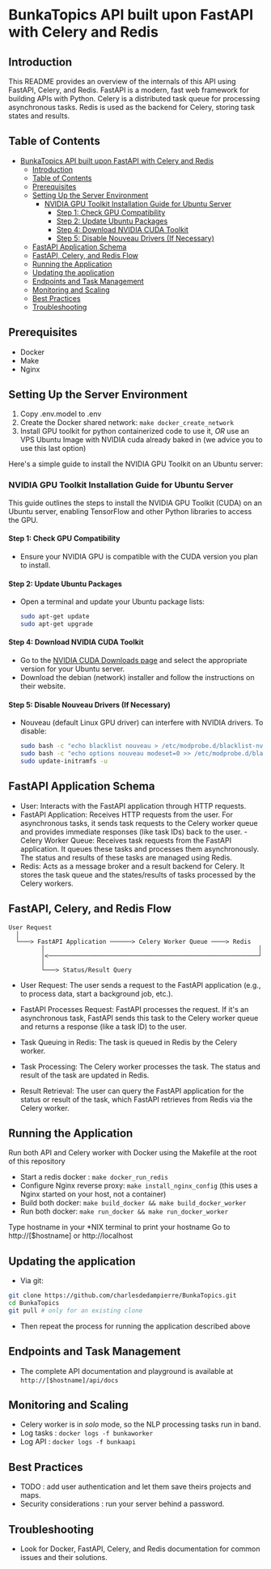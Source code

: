 # BunkaTopics API built upon FastAPI with Celery and Redis

## Introduction

This README provides an overview of the internals of this API using FastAPI, Celery, and Redis. FastAPI is a modern, fast web framework for building APIs with Python. Celery is a distributed task queue for processing asynchronous tasks. Redis is used as the backend for Celery, storing task states and results.

## Table of Contents

- [BunkaTopics API built upon FastAPI with Celery and Redis](#bunkatopics-api-built-upon-fastapi-with-celery-and-redis)
  - [Introduction](#introduction)
  - [Table of Contents](#table-of-contents)
  - [Prerequisites](#prerequisites)
  - [Setting Up the Server Environment](#setting-up-the-server-environment)
    - [NVIDIA GPU Toolkit Installation Guide for Ubuntu Server](#nvidia-gpu-toolkit-installation-guide-for-ubuntu-server)
      - [Step 1: Check GPU Compatibility](#step-1-check-gpu-compatibility)
      - [Step 2: Update Ubuntu Packages](#step-2-update-ubuntu-packages)
      - [Step 4: Download NVIDIA CUDA Toolkit](#step-4-download-nvidia-cuda-toolkit)
      - [Step 5: Disable Nouveau Drivers (If Necessary)](#step-5-disable-nouveau-drivers-if-necessary)
  - [FastAPI Application Schema](#fastapi-application-schema)
  - [FastAPI, Celery, and Redis Flow](#fastapi-celery-and-redis-flow)
  - [Running the Application](#running-the-application)
  - [Updating the application](#updating-the-application)
  - [Endpoints and Task Management](#endpoints-and-task-management)
  - [Monitoring and Scaling](#monitoring-and-scaling)
  - [Best Practices](#best-practices)
  - [Troubleshooting](#troubleshooting)

## Prerequisites

- Docker
- Make
- Nginx

## Setting Up the Server Environment

1. Copy .env.model to .env
2. Create the Docker shared network: `make docker_create_network`
3. Install GPU toolkit for python containerized code to use it, *OR* use an VPS Ubuntu Image with NVIDIA cuda already baked in (we advice you to use this last option)

Here's a simple guide to install the NVIDIA GPU Toolkit on an Ubuntu server:

### NVIDIA GPU Toolkit Installation Guide for Ubuntu Server

This guide outlines the steps to install the NVIDIA GPU Toolkit (CUDA) on an Ubuntu server, enabling TensorFlow and other Python libraries to access the GPU.

#### Step 1: Check GPU Compatibility

- Ensure your NVIDIA GPU is compatible with the CUDA version you plan to install.

#### Step 2: Update Ubuntu Packages

- Open a terminal and update your Ubuntu package lists:
  
  ```bash
  sudo apt-get update
  sudo apt-get upgrade
  ```

#### Step 4: Download NVIDIA CUDA Toolkit

- Go to the [NVIDIA CUDA Downloads page](https://developer.nvidia.com/cuda-downloads) and select the appropriate version for your Ubuntu server.
- Download the debian (network) installer and follow the instructions on their website.

#### Step 5: Disable Nouveau Drivers (If Necessary)

- Nouveau (default Linux GPU driver) can interfere with NVIDIA drivers. To disable:

  ```bash
  sudo bash -c "echo blacklist nouveau > /etc/modprobe.d/blacklist-nvidia-nouveau.conf"
  sudo bash -c "echo options nouveau modeset=0 >> /etc/modprobe.d/blacklist-nvidia-nouveau.conf"
  sudo update-initramfs -u
  ```

## FastAPI Application Schema

- User: Interacts with the FastAPI application through HTTP requests.
- FastAPI Application: Receives HTTP requests from the user. For asynchronous tasks, it sends task requests to the Celery worker queue and provides immediate responses (like task IDs) back to the user.
 -Celery Worker Queue: Receives task requests from the FastAPI application. It queues these tasks and processes them asynchronously. The status and results of these tasks are managed using Redis.
 - Redis: Acts as a message broker and a result backend for Celery. It stores the task queue and the states/results of tasks processed by the Celery workers.

## FastAPI, Celery, and Redis Flow

```plaintext
User Request
  │
  └───> FastAPI Application ──────> Celery Worker Queue ────> Redis
         │                                                           │
         │<──────────────────────────────────────────────────────────┘
         │
         └───> Status/Result Query
```

- User Request: The user sends a request to the FastAPI application (e.g., to process data, start a background job, etc.).

- FastAPI Processes Request: FastAPI processes the request. If it's an asynchronous task, FastAPI sends this task to the Celery worker queue and returns a response (like a task ID) to the user.

- Task Queuing in Redis: The task is queued in Redis by the Celery worker.

- Task Processing: The Celery worker processes the task. The status and result of the task are updated in Redis.

- Result Retrieval: The user can query the FastAPI application for the status or result of the task, which FastAPI retrieves from Redis via the Celery worker.

## Running the Application

Run both API and Celery worker with Docker using the Makefile at the root of this repository

- Start a redis docker : `make docker_run_redis`
- Configure Nginx reverse proxy: `make install_nginx_config` (this uses a Nginx started on your host, not a container)
- Build both docker:  `make build_docker && make build_docker_worker`
- Run both docker: `make run_docker && make run_docker_worker`

Type hostname in your *NIX terminal to print your hostname
Go to http://[$hostname] or http://localhost

## Updating the application

- Via git:

```bash
git clone https://github.com/charlesdedampierre/BunkaTopics.git
cd BunkaTopics
git pull # only for an existing clone
```

- Then repeat the process for running the application described above

## Endpoints and Task Management

- The complete API documentation and playground is available at `http://[$hostname]/api/docs`

## Monitoring and Scaling

- Celery worker is in *solo* mode, so the NLP processing tasks run in band.
- Log tasks : `docker logs -f bunkaworker`
- Log API : `docker logs -f bunkaapi`

## Best Practices

- TODO : add user authentication and let them save theirs projects and maps.
- Security considerations : run your server behind a password.

## Troubleshooting

- Look for Docker, FastAPI, Celery, and Redis documentation for common issues and their solutions.

